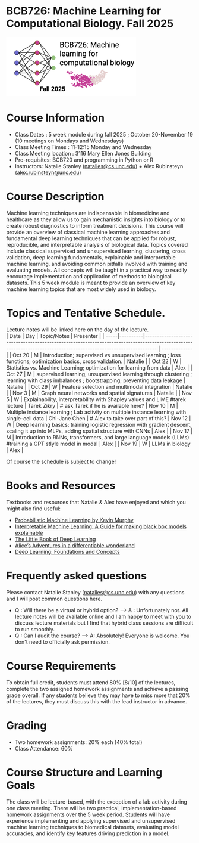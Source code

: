 # BCB726: Machine Learning for Computational Biology. Fall 2025
<p>
  <img src="https://github.com/natalies-teaching/BCB726_Fall2025/blob/main/bcb726.png" width="350" />
</p>

# Course Information 
* Class Dates : 5 week module during fall 2025 ; October 20-November 19 (10 meetings on Mondays and Wednesdays) 
* Class Meeting Times : 11-12:15 Monday and Wednesday 
* Class Meeting location : 3116 Mary Ellen Jones Building
* Pre-requisites: BCB720 and programming in Python or R
* Instructors: Natalie Stanley (natalies@cs.unc.edu) + Alex Rubinsteyn (alex.rubinsteyn@unc.edu)

# Course Description 
Machine learning techniques are indispensable in biomedicine and healthcare as they allow us to gain mechanistic insights into biology or to create robust diagnostics to inform treatment decisions. This course will provide an overview of classical machine learning approaches and fundamental deep learning techniques that can be applied for robust, reproducible, and interpretable analysis of biological data. Topics covered include classical supervised and unsupervised learning, clustering, cross validation, deep learning fundamentals, explainable and interpretable machine learning, and avoiding common pitfalls involved with training and evaluating models. All concepts will be taught in a practical way to readily encourage implementation and application of methods to biological datasets. This 5 week module is meant to provide an overview of key machine learning topics that are most widely used in biology. 

# Topics and Tentative Schedule.
Lecture notes will be linked here on the day of the lecture.  
| Date | Day      | Topic/Notes                                                                                                                                                      | Presenter     |
| -----|----------|----------------------------------------------------------------------------------------------------------------------------------------------------------------- | ------------- |
| Oct 20 | M  | Introduction; supervised vs unsupervised learning ; loss functions; optimization basics, cross validation.                                                           | Natalie       |
| Oct 22 | W  | Statistics vs. Machine Learning; optimization for learning from data      | Alex       |
| Oct 27 | M  | supervised learning, unsupervised learning through clustering ;  learning with class imbalances ; bootstrapping; preventing data leakage        | Natalie       |
| Oct 29 | W  | Feature selection and multimodal integration                                                                                                                         | Natalie       |
| Nov 3 | M  | Graph neural networks and spatial signatures                                                                                                                          | Natalie       |
| Nov 5 | W  | Explainability, interpretability with Shapley values and LIME   #tarek lecture                                                                                        | Tarek Zikry   | # ask Tarek if he is available here? 
| Nov 10 | M | Multiple instance learning ; Lab activity on multiple instance learning with single-cell data                                                                         | Chi-Jane Chen | # Alex to take over part of this?
| Nov 12 | W | Deep learning basics: training logistic regression with gradient descent, scaling it up into MLPs, adding spatial structure with CNNs                                 | Alex          | 
| Nov 17 | M | Introduction to RNNs, transformers, and large language models (LLMs)  #training a GPT stlyle model in modal                                                           | Alex          |
| Nov 19 | W | LLMs in biology                                                                                                                                                       | Alex          |

Of course the schedule is subject to change! 

# Books and Resources
Textbooks and resources that Natalie & Alex have enjoyed and which you might also find useful: 
* [Probabilistic Machine Learning by Kevin Murphy](https://probml.github.io/pml-book/book1.html)
* [Interpretable Machine Learning: A Guide for making black box models explainable](https://christophm.github.io/interpretable-ml-book/)
* [The Little Book of Deep Learning](https://fleuret.org/public/lbdl.pdf) 
* [Alice’s Adventures in a differentiable wonderland](https://arxiv.org/pdf/2404.17625)
* [Deep Learning: Foundations and Concepts](https://link.springer.com/book/10.1007/978-3-031-45468-4) 


# Frequently asked questions
Please contact Natalie Stanley (natalies@cs.unc.edu) with any questions and I will post common questions here. 

* Q : Will there be a virtual or hybrid option? --> A : Unfortunately not. All lecture notes will be available online and I am happy to meet with you to discuss lecture materials but I find that hybrid class sessions are difficult to run smoothly.
* Q : Can I audit the course? --> A: Absolutely! Everyone is welcome. You don't need to officially ask permission. 

# Course Requirements 
To obtain full credit, students must attend 80% [8/10] of the lectures, complete the two assigned homework assignments and achieve a passing grade overall. If any students believe they may
have to miss more that 20% of the lectures, they must discuss this with the lead instructor in advance. 

# Grading 
* Two homework assignments: 20% each (40% total)
* Class Attendance: 60%

# Course Structure and Learning Goals
The class will be lecture-based, with the exception of a lab activity during one class meeting. There will be two practical, implementation-based homework assignments over the 5 week period. Students will have experience implementing and applying supervised and unsupervised machine learning techniques to biomedical datasets, evaluating model accuracies, and identify key features driving prediction in a model. 



